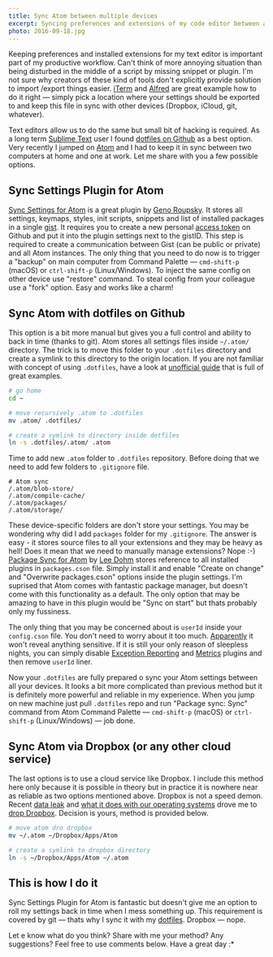 ```yaml
---
title: Sync Atom between multiple devices
excerpt: Syncing preferences and extensions of my code editor between all my devices is part of my productive workflow. Few methods to do it with Atom by Github.
photo: 2016-09-18.jpg
---
```


Keeping preferences and installed extensions for my text editor is important part of my productive workflow. Can't think of more annoying situation than being disturbed in the middle of a script by missing snippet or plugin. I'm not sure why creators of these kind of tools don't explicitly provide solution to import /export things easier. [iTerm](https://www.iterm2.com/) and [Alfred](https://www.alfredapp.com/) are great example how to do it right — simply pick a location where your settings should be exported to and keep this file in sync with other devices (Dropbox, iCloud, git, whatever).

Text editors allow us to do the same but small bit of hacking is required. As a long term [Sublime Text](https://www.sublimetext.com/) user I found [dotfiles on Github](https://dotfiles.github.io/) as a best option. Very recently I jumped on [Atom](https://atom.io/) and I had to keep it in sync between two computers at home and one at work. Let me share with you a few possible options.

## Sync Settings Plugin for Atom

[Sync Settings for Atom](https://atom.io/packages/sync-settings) is a great plugin by [Geno Roupsky](https://github.com/groupsky). It stores all settings, keymaps, styles, init scripts, snippets and list of installed packages in a single  [gist](https://gist.github.com/). It requires you to create a new personal [access token](https://github.com/settings/tokens/new) on Github and put it into the plugin settings next to the gistID. This step is required to create a communication between Gist (can be public or private) and all Atom instances. The only thing that you need to do now is to trigger a "backup" on main computer from Command Palette — `cmd-shift-p` (macOS) or `ctrl-shift-p` (Linux/Windows). To inject the same config on other device use "restore" command. To steal config from your colleague use a "fork" option. Easy and works like a charm!

## Sync Atom with dotfiles on Github

This option is a bit more manual but gives you a full control and ability to back in time (thanks to git). Atom stores all settings files inside `~/.atom/` directory. The trick is to move this folder to your `.dotfiles` directory and create a symlink to this directory to the origin location. If you are not familiar with concept of using `.dotfiles`, have a look at [unofficial guide](https://dotfiles.github.io/) that is full of great examples.

```bash
# go home
cd ~

# move recursively .atom to .dotfiles
mv .atom/ .dotfiles/

# create a symlink to directory inside dotfiles
ln -s .dotfiles/.atom/ .atom
```

Time to add new `.atom` folder to `.dotfiles` repository. Before doing that we need to add few folders to `.gitignore` file.

```
# Atom sync
/.atom/blob-store/
/.atom/compile-cache/
/.atom/packages/
/.atom/storage/
```

These device-specific folders are don't store your settings. You may be wondering why did I add `packages` folder for my `.gitignore`. The answer is easy - it stores source files to all your extensions and they may be heavy as hell! Does it mean that we need to manually manage extensions? Nope :-) [Package Sync for Atom](https://atom.io/packages/package-sync) by [Lee Dohm](https://github.com/lee-dohm) stores reference to all installed plugins in `packages.cson` file. Simply install it and enable "Create on change" and "Overwrite packages.cson" options inside the plugin settings. I'm suprised that Atom comes with fantastic package manager, but doesn't come with this functionality as a default. The only option that may be amazing to have in this plugin would be "Sync on start" but thats probably only my fussiness.

The only thing that you may be concerned about is `userId` inside your `config.cson` file. You don't need to worry about it too much. [Apparently](https://github.com/atom/metrics/issues/18#issuecomment-36484448) it won't reveal anything sensitive. If it is still your only reason of sleepless nights, you can simply disable [Exception Reporting](https://atom.io/packages/exception-reporting) and [Metrics](https://atom.io/packages/metrics) plugins and then remove `userId` liner.

Now your `.dotfiles` are fully prepared o sync your Atom settings between all your devices. It looks a bit more complicated than previous method but it is definitely more powerful and reliable in my experience. When you jump on new machine just pull `.dotfiles` repo and run "Package sync: Sync" command from Atom Command Palette — `cmd-shift-p` (macOS) or `ctrl-shift-p` (Linux/Windows) — job done.

## Sync Atom via Dropbox (or any other cloud service)

The last options is to use a cloud service like Dropbox. I include this method here only because it is possible in theory but in practice it is nowhere near as reliable as two options mentioned above. Dropbox is not a speed demon. Recent [data leak](https://www.troyhunt.com/the-dropbox-hack-is-real/) and [what it does with our operating systems](http://applehelpwriter.com/2016/08/29/discovering-how-dropbox-hacks-your-mac/) drove me to [drop Dropbox](http://www.drop-dropbox.com/). Decision is yours, method is provided below.

```bash
# move atom dro dropbox
mv ~/.atom ~/Dropbox/Apps/Atom

# create a symlink to dropbox directory
ln -s ~/Dropbox/Apps/Atom ~/.atom
```

## This is how I do it

Sync Settings Plugin for Atom is fantastic but doesn't give me an option to roll my settings back in time when I mess something up. This requirement is covered by git — thats why I sync it with my [dotfiles](https://github.com/pawelgrzybek/dotfiles). Dropbox — nope.

Let e know what do you think? Share with me your method? Any suggestions? Feel free to use comments below. Have a great day :*

